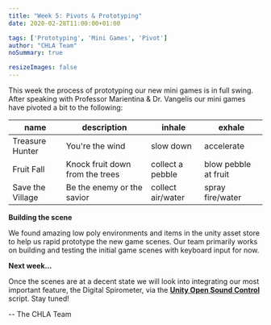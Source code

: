 ```yaml
---
title: "Week 5: Pivots & Prototyping"
date: 2020-02-28T11:00:00+01:00

tags: ['Prototyping', 'Mini Games', 'Pivot']
author: "CHLA Team"
noSummary: true

resizeImages: false
---
```

This week the process of prototyping our new mini games is in full swing. After speaking with Professor Marientina & Dr. Vangelis our mini games have pivoted a bit to the following:

name    | description | inhale | exhale
--------|------|-------|---------
Treasure Hunter | You're the wind | slow down | accelerate 
Fruit Fall | Knock fruit down from the trees | collect a pebble | blow pebble at fruit
Save the Village | Be the enemy or the savior | collect air/water | spray fire/water

**Building the scene**

We found amazing low poly environments and items in the unity asset store to help us rapid prototype the new game scenes. Our team primarily works on building and testing the initial game scenes with keyboard input for now.

**Next week...**

Once the scenes are at a decent state we will look into integrating our most important feature, the Digital Spirometer, via the [__Unity Open Sound Control__](https://thomasfredericks.github.io/UnityOSC/) script. Stay tuned!


-- The CHLA Team


